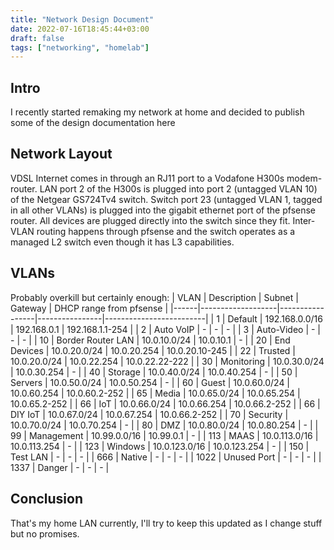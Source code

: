 ```yaml
---
title: "Network Design Document"
date: 2022-07-16T18:45:44+03:00
draft: false
tags: ["networking", "homelab"]
---
```


## Intro
I recently started remaking my network at home and decided to publish some of the design documentation here

## Network Layout
VDSL Internet comes in through an RJ11 port to a Vodafone H300s modem-router.
LAN port 2 of the H300s is plugged into port 2 (untagged VLAN 10) of the Netgear GS724Tv4 switch.
Switch port 23 (untagged VLAN 1, tagged in all other VLANs) is plugged into the gigabit ethernet port of the pfsense router.
All devices are plugged directly into the switch since they fit.
Inter-VLAN routing happens through pfsense and the switch operates as a managed L2 switch even though it has L3 capabilities.

## VLANs
Probably overkill but certainly enough:
| VLAN | Description       | Subnet          | Gateway        | DHCP range from pfsense |
|------|-------------------|-----------------|----------------|-------------------------|
| 1    | Default           | 192.168.0.0/16  | 192.168.0.1    | 192.168.1.1-254         |
| 2    | Auto VoIP         | -               | -              | -                       |
| 3    | Auto-Video        | -               | -              | -                       |
| 10   | Border Router LAN | 10.0.10.0/24    | 10.0.10.1      | -                       |
| 20   | End Devices       | 10.0.20.0/24    | 10.0.20.254    | 10.0.20.10-245          |
| 22   | Trusted           | 10.0.20.0/24    | 10.0.22.254    | 10.0.22.22-222          |
| 30   | Monitoring        | 10.0.30.0/24    | 10.0.30.254    | -                       |
| 40   | Storage           | 10.0.40.0/24    | 10.0.40.254    | -                       |
| 50   | Servers           | 10.0.50.0/24    | 10.0.50.254    | -                       |
| 60   | Guest             | 10.0.60.0/24    | 10.0.60.254    | 10.0.60.2-252           |
| 65   | Media             | 10.0.65.0/24    | 10.0.65.254    | 10.0.65.2-252           |
| 66   | IoT               | 10.0.66.0/24    | 10.0.66.254    | 10.0.66.2-252           |
| 66   | DIY IoT           | 10.0.67.0/24    | 10.0.67.254    | 10.0.66.2-252           |
| 70   | Security          | 10.0.70.0/24    | 10.0.70.254    | -                       |
| 80   | DMZ               | 10.0.80.0/24    | 10.0.80.254    | -                       |
| 99   | Management        | 10.99.0.0/16    | 10.99.0.1      | -                       |
| 113  | MAAS              | 10.0.113.0/16   | 10.0.113.254   | -                       |
| 123  | Windows           | 10.0.123.0/16   | 10.0.123.254   | -                       |
| 150  | Test LAN          | -               | -              | -                       |
| 666  | Native            | -               | -              | -                       |
| 1022 | Unused Port       | -               | -              | -                       |
| 1337 | Danger            | -               | -              | -                       |

## Conclusion
That's my home LAN currently, I'll try to keep this updated as I change stuff but no promises.
